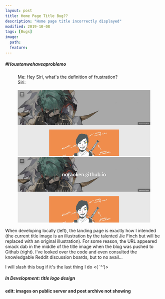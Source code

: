 ```yaml
---
layout: post
title: Home Page Title Bug??
description: "Home page title incorrectly displayed"
modified: 2019-10-08
tags: [Bugs]
image:
  path: 
  feature: 
---
```


##### #Houstonwehaveaproblemo

<figure class="half">
  <figcaption>
    Me: Hey Siri, what's the definition of frustration?<br>
    Siri:
  </figcaption> 
  <br>
  <img src="images/Index_Title_LocalHost.JPG" alt="Title Image on Local Host">
	<img src="images/Index_Title_HostError.JPG" alt="Title Image on Public Host With Error">
	 
</figure>

When developing locally (left), the landing page is exactly how I intended (the current title image is an illustration by the talented Jie Finch but will be replaced with an original illustration). For some reason, the URL appeared smack dab in the middle of the title image when the blog was pushed to Github (right). I've looked over the code and even consulted the knowledgable Reddit discussion boards, but to no avail...

I will slash this bug if it's the last thing I do <(  `^')>

##### In Development: title logo design

#### edit: images on public server and post archive not showing
